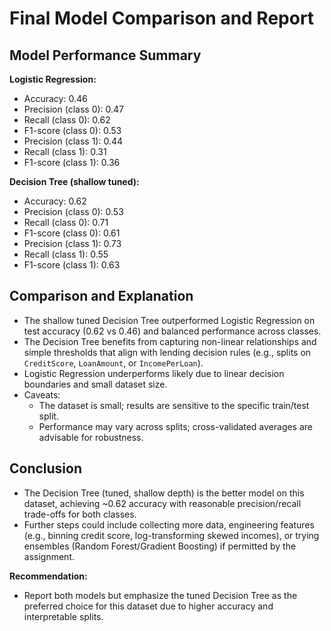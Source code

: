 # Final Model Comparison and Report

## Model Performance Summary

**Logistic Regression:**
- Accuracy: 0.46
- Precision (class 0): 0.47
- Recall (class 0): 0.62
- F1-score (class 0): 0.53
- Precision (class 1): 0.44
- Recall (class 1): 0.31
- F1-score (class 1): 0.36

**Decision Tree (shallow tuned):**
- Accuracy: 0.62
- Precision (class 0): 0.53
- Recall (class 0): 0.71
- F1-score (class 0): 0.61
- Precision (class 1): 0.73
- Recall (class 1): 0.55
- F1-score (class 1): 0.63

## Comparison and Explanation
- The shallow tuned Decision Tree outperformed Logistic Regression on test accuracy (0.62 vs 0.46) and balanced performance across classes.
- The Decision Tree benefits from capturing non-linear relationships and simple thresholds that align with lending decision rules (e.g., splits on `CreditScore`, `LoanAmount`, or `IncomePerLoan`).
- Logistic Regression underperforms likely due to linear decision boundaries and small dataset size.
- Caveats:
  - The dataset is small; results are sensitive to the specific train/test split.
  - Performance may vary across splits; cross-validated averages are advisable for robustness.

## Conclusion
- The Decision Tree (tuned, shallow depth) is the better model on this dataset, achieving ~0.62 accuracy with reasonable precision/recall trade-offs for both classes.
- Further steps could include collecting more data, engineering features (e.g., binning credit score, log-transforming skewed incomes), or trying ensembles (Random Forest/Gradient Boosting) if permitted by the assignment.

**Recommendation:**
- Report both models but emphasize the tuned Decision Tree as the preferred choice for this dataset due to higher accuracy and interpretable splits. 
